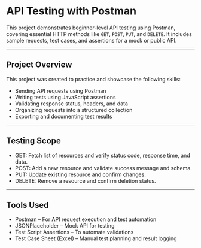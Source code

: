#  API Testing with Postman

This project demonstrates beginner-level API testing using Postman, covering essential HTTP methods like `GET`, `POST`, `PUT`, and `DELETE`. It includes sample requests, test cases, and assertions for a mock or public API.

---

##  Project Overview

This project was created to practice and showcase the following skills:

- Sending API requests using Postman
- Writing tests using JavaScript assertions
- Validating response status, headers, and data
- Organizing requests into a structured collection
- Exporting and documenting test results

---

##  Testing Scope

- GET: Fetch list of resources and verify status code, response time, and data.
- POST: Add a new resource and validate success message and schema.
- PUT: Update existing resource and confirm changes.
- DELETE: Remove a resource and confirm deletion status.

---

## Tools Used

- Postman – For API request execution and test automation
- JSONPlaceholder – Mock API for testing
- Test Script Assertions – To automate validations
- Test Case Sheet (Excel) – Manual test planning and result logging



